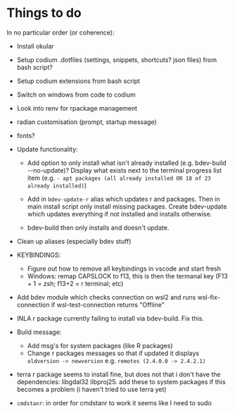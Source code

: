 # Things to do

In no particular order (or coherence):

* Install okular

* Setup codium .dotfiles (settings, snippets, shortcuts? json files) from bash script?

* Setup codium extensions from bash script

* Switch on windows from code to codium

* Look into renv for rpackage management

* radian customisation (prompt, startup message)

* fonts?

* Update functionality: 
  
  - Add option to only install what isn't already installed (e.g. bdev-build --no-update)? Display what exists next to the terminal progress list item (e.g. `- apt packages (all already installed OR 18 of 23 already installed)`)

  - Add in `bdev-update-r` alias which updates r and packages. Then in main install script only install missing packages. Create bdev-update which updates everything if not installed and installs otherwise. 
  
  - bdev-build then only installs and doesn't update.

* Clean up aliases (especially bdev stuff)

* KEYBINDINGS: 
    - Figure out how to remove all keybindings in vscode and start fresh
    - Windows: remap CAPSLOCK to f13, this is then the termanal key (F13 + 1 = zsh; f13+2 = r terminal; etc)

* Add bdev module which checks connection on wsl2 and runs wsl-fix-connection if wsl-test-connection returns "Offline"

* INLA r package currently failing to install via  bdev-build. Fix this.

* Build message: 

  - Add msg's for system packages (like R packages)
  - Change r packages messages so that if updated it displays `oldversion -> newversion` e.g. `remotes (2.4.0.0 -> 2.4.2.1)`


* terra r package seems to install fine, but does not that i don't have the dependencies: libgdal32  libproj25. add these to system packages if this becomes a problem (i haven't tried to use terra yet)

* `cmdstanr`: in order for cmdstanr to work it seems like I need to sudo